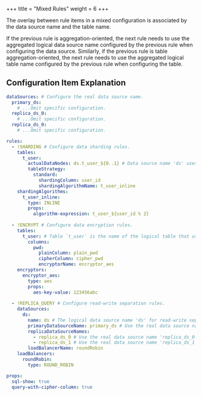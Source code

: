 +++
title = "Mixed Rules"
weight = 6
+++


The overlay between rule items in a mixed configuration is associated by the data source name and the table name.

If the previous rule is aggregation-oriented, the next rule needs to use the aggregated logical data source name configured by the previous rule when configuring the data source.
Similarly, if the previous rule is table aggregation-oriented, the next rule needs to use the aggregated logical table name configured by the previous rule when configuring the table.

## Configuration Item Explanation

```yml
dataSources: # Configure the real data source name.
  primary_ds:
    # ...Omit specific configuration.
  replica_ds_0:
    # ...Omit specific configuration.
  replica_ds_0:
    # ...Omit specific configuration.

rules:
  - !SHARDING # Configure data sharding rules.
    tables:
      t_user:
        actualDataNodes: ds.t_user_${0..1} # Data source name 'ds' uses the logical data source name of the read-write separation configuration.
        tableStrategy:
          standard:
            shardingColumn: user_id
            shardingAlgorithmName: t_user_inline
    shardingAlgorithms:
      t_user_inline:
        type: INLINE
        props:
          algorithm-expression: t_user_${user_id % 2}
  
  - !ENCRYPT # Configure data encryption rules.
    tables:
      t_user: # Table `t_user` is the name of the logical table that uses the data sharding configuration.
        columns:
          pwd:
            plainColumn: plain_pwd
            cipherColumn: cipher_pwd
            encryptorName: encryptor_aes
    encryptors:
      encryptor_aes:
        type: aes
        props:
          aes-key-value: 123456abc
  
  - !REPLICA_QUERY # Configure read-write separation rules.
    dataSources:
      ds:
        name: ds # The logical data source name 'ds' for read-write separation is used in data sharding.
        primaryDataSourceName: primary_ds # Use the real data source name 'primary_ds'.
        replicaDataSourceNames:
          - replica_ds_0 # Use the real data source name 'replica_ds_0'.
          - replica_ds_1 # Use the real data source name 'replica_ds_1'.
        loadBalancerName: roundRobin
    loadBalancers:
      roundRobin:
        type: ROUND_ROBIN

props:
  sql-show: true
  query-with-cipher-column: true
```
